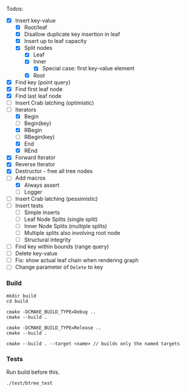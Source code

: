 Todos:

- [x] Insert key-value
    - [x] Root/leaf
    - [x] Disallow duplicate key insertion in leaf
    - [x] Insert up to leaf capacity
    - [x] Split nodes
        - [x] Leaf
        - [x] Inner
            - [x] Special case: first key-value element
        - [x] Root
- [x] Find key (point query)
- [x] Find first leaf node
- [x] Find last leaf node
- [ ] Insert Crab latching (optimistic)
- [ ] Iterators
    - [x] Begin
    - [ ] Begin(key)
    - [x] RBegin
    - [ ] RBegin(key)
    - [x] End
    - [x] REnd
- [x] Forward Iterator
- [x] Reverse Iterator
- [x] Destructor - free all tree nodes
- [ ] Add macros
    - [x] Always assert
    - [ ] Logger
- [ ] Insert Crab latching (pessimistic)
- [ ] Insert tests
    - [ ] Simple Inserts
    - [ ] Leaf Node Splits (single split)
    - [ ] Inner Node Splits (multiple splits)
    - [ ] Multiple splits also involving root node
    - [ ] Structural integrity
- [ ] Find key within bounds (range query)
- [ ] Delete key-value
- [ ] Fix: show actual leaf chain when rendering graph
- [ ] Change parameter of `Delete` to key 

### Build

```
mkdir build
cd build

cmake -DCMAKE_BUILD_TYPE=Debug ..
cmake --build .

cmake -DCMAKE_BUILD_TYPE=Release ..
cmake --build .

cmake --build . --target <name> // builds only the named targets
```

### Tests
Run build before this.

```
./test/btree_test
```